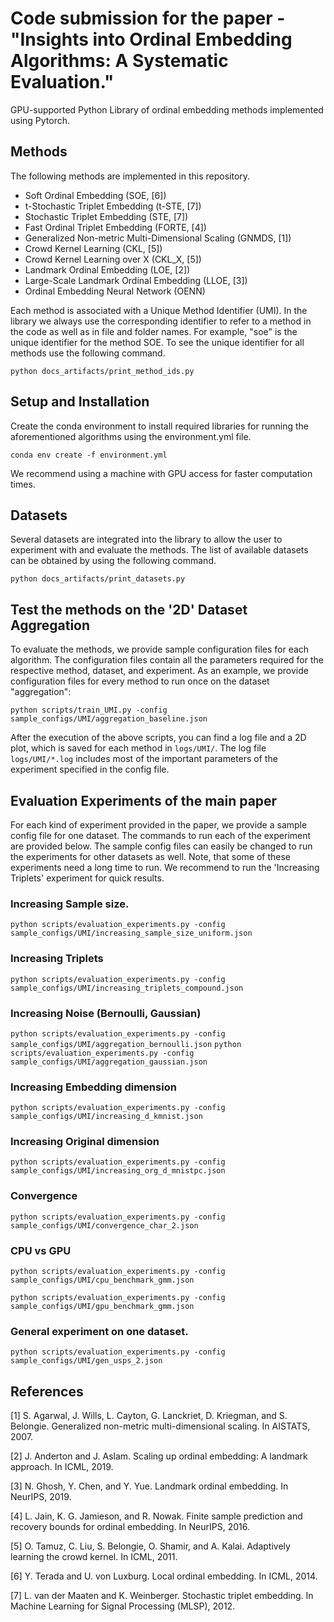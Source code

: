 # Code submission for the paper - "Insights into Ordinal Embedding Algorithms: A Systematic Evaluation."
GPU-supported Python Library of ordinal embedding methods implemented using Pytorch.

## Methods
The following methods are implemented in this repository.
- Soft Ordinal Embedding (SOE, [6]) 
- t-Stochastic Triplet Embedding (t-STE, [7])
- Stochastic Triplet Embedding (STE, [7]) 
- Fast Ordinal Triplet Embedding (FORTE, [4]) 
- Generalized Non-metric Multi-Dimensional Scaling (GNMDS, [1]) 
- Crowd Kernel Learning (CKL, [5]) 
- Crowd Kernel Learning over X (CKL_X, [5]) 
- Landmark Ordinal Embedding (LOE, [2]) 
- Large-Scale Landmark Ordinal Embedding (LLOE, [3]) 
- Ordinal Embedding Neural Network (OENN)

Each method is associated with a Unique Method Identifier (UMI). In the library we always use the corresponding identifier to refer to a method in the code as well as in file and folder names. For example, "soe" is the unique identifier for the method SOE. To see the unique identifier for all methods use the following command.

```python docs_artifacts/print_method_ids.py```

## Setup and Installation
Create the conda environment to install required libraries for running the aforementioned algorithms using the environment.yml file.

```conda env create -f environment.yml``` 

We recommend using a machine with GPU access for faster computation times. 

## Datasets
Several datasets are integrated into the library to allow the user to experiment with and evaluate the methods. The list of available datasets can be obtained by using the following command. 

```python docs_artifacts/print_datasets.py```

## Test the methods on the '2D' Dataset Aggregation
To evaluate the methods, we provide sample configuration files for each algorithm. The configuration files contain all the parameters required for the respective method, dataset, and experiment. As an example, we provide configuration files for every method to run once on the dataset "aggregation":

```python scripts/train_UMI.py -config sample_configs/UMI/aggregation_baseline.json```

After the execution of the above scripts, you can find a log file and a 2D plot, which is saved for each method in ```logs/UMI/```. The log file ```logs/UMI/*.log``` includes most of the important parameters of the experiment specified in the config file.

## Evaluation Experiments of the main paper 
For each kind of experiment provided in the paper, we provide a sample config file for one dataset. The commands to run each of the experiment are provided below. The sample config files can easily be changed to run the experiments for other datasets as well. Note, that some of these experiments need a long time to run. We recommend to run the 'Increasing Triplets' experiment for quick results.  
 
### Increasing Sample size.

```python scripts/evaluation_experiments.py -config sample_configs/UMI/increasing_sample_size_uniform.json```

### Increasing Triplets

```python scripts/evaluation_experiments.py -config sample_configs/UMI/increasing_triplets_compound.json```

### Increasing Noise (Bernoulli, Gaussian)

```python scripts/evaluation_experiments.py -config sample_configs/UMI/aggregation_bernoulli.json```
```python scripts/evaluation_experiments.py -config sample_configs/UMI/aggregation_gaussian.json```

### Increasing Embedding dimension

```python scripts/evaluation_experiments.py -config sample_configs/UMI/increasing_d_kmnist.json```

### Increasing Original dimension

```python scripts/evaluation_experiments.py -config sample_configs/UMI/increasing_org_d_mnistpc.json```

### Convergence

```python scripts/evaluation_experiments.py -config sample_configs/UMI/convergence_char_2.json```

### CPU vs GPU

```python scripts/evaluation_experiments.py -config sample_configs/UMI/cpu_benchmark_gmm.json```

```python scripts/evaluation_experiments.py -config sample_configs/UMI/gpu_benchmark_gmm.json```

### General experiment on one dataset.

```python scripts/evaluation_experiments.py -config sample_configs/UMI/gen_usps_2.json```


## References

[1] S. Agarwal, J. Wills, L. Cayton, G. Lanckriet, D. Kriegman, and S. Belongie.  Generalized non-metric multi-dimensional scaling.  In AISTATS, 2007.

[2] J. Anderton and J. Aslam.  Scaling up ordinal embedding:  A landmark approach.  In ICML, 2019.

[3] N. Ghosh, Y. Chen, and Y. Yue.  Landmark ordinal embedding.  In NeurIPS, 2019.

[4] L. Jain, K. G. Jamieson, and R. Nowak.  Finite sample prediction and recovery bounds for ordinal embedding.  In NeurIPS, 2016.

[5] O. Tamuz, C. Liu, S. Belongie, O. Shamir, and A. Kalai. Adaptively learning the crowd kernel. In ICML, 2011.

[6] Y. Terada and U. von Luxburg.  Local ordinal embedding.  In ICML, 2014.

[7] L.  van  der  Maaten  and  K.  Weinberger.   Stochastic triplet embedding.  In Machine Learning for Signal Processing (MLSP), 2012.

